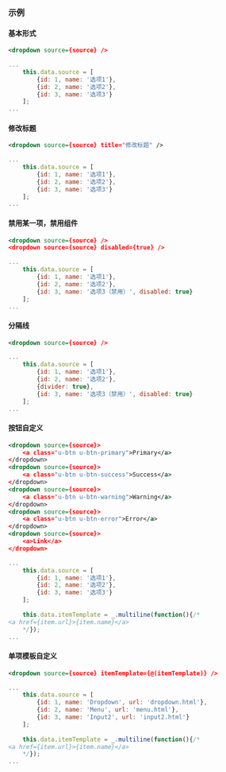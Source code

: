 ### 示例
#### 基本形式

<div class="m-example"></div>

```xml
<dropdown source={source} />
```

```javascript
...
    this.data.source = [
        {id: 1, name: '选项1'},
        {id: 2, name: '选项2'},
        {id: 3, name: '选项3'}
    ];
...
```

#### 修改标题

<div class="m-example"></div>

```xml
<dropdown source={source} title="修改标题" />
```

```javascript
...
    this.data.source = [
        {id: 1, name: '选项1'},
        {id: 2, name: '选项2'},
        {id: 3, name: '选项3'}
    ];
...
```

#### 禁用某一项，禁用组件

<div class="m-example"></div>

```xml
<dropdown source={source} />
<dropdown source={source} disabled={true} />
```

```javascript
...
    this.data.source = [
        {id: 1, name: '选项1'},
        {id: 2, name: '选项2'},
        {id: 3, name: '选项3（禁用）', disabled: true}
    ];
...
```

#### 分隔线

<div class="m-example"></div>

```xml
<dropdown source={source} />
```

```javascript
...
    this.data.source = [
        {id: 1, name: '选项1'},
        {id: 2, name: '选项2'},
        {divider: true},
        {id: 3, name: '选项3（禁用）', disabled: true}
    ];
...
```

#### 按钮自定义

<div class="m-example"></div>

```xml
<dropdown source={source}>
    <a class="u-btn u-btn-primary">Primary</a>
</dropdown>
<dropdown source={source}>
    <a class="u-btn u-btn-success">Success</a>
</dropdown>
<dropdown source={source}>
    <a class="u-btn u-btn-warning">Warning</a>
</dropdown>
<dropdown source={source}>
    <a class="u-btn u-btn-error">Error</a>
</dropdown>
<dropdown source={source}>
    <a>Link</a>
</dropdown>
```

```javascript
...
    this.data.source = [
        {id: 1, name: '选项1'},
        {id: 2, name: '选项2'},
        {id: 3, name: '选项3'}
    ];
    
    this.data.itemTemplate = _.multiline(function(){/*
<a href={item.url}>{item.name}</a>
    */});
...
```

#### 单项模板自定义

<div class="m-example"></div>

```xml
<dropdown source={source} itemTemplate={@(itemTemplate)} />
```

```javascript
...
    this.data.source = [
        {id: 1, name: 'Dropdown', url: 'dropdown.html'},
        {id: 2, name: 'Menu', url: 'menu.html'},
        {id: 3, name: 'Input2', url: 'input2.html'}
    ];
    
    this.data.itemTemplate = _.multiline(function(){/*
<a href={item.url}>{item.name}</a>
    */});
...
```
